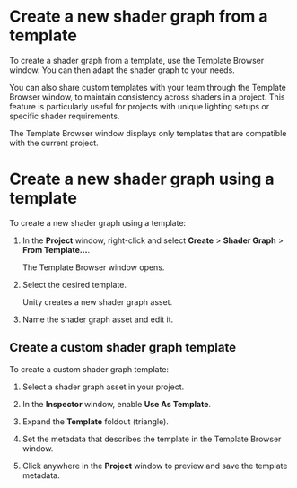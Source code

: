 # Create a new shader graph from a template

To create a shader graph from a template, use the Template Browser window. You can then adapt the shader graph to your needs.

You can also share custom templates with your team through the Template Browser window, to maintain consistency across shaders in a project. This feature is particularly useful for projects with unique lighting setups or specific shader requirements.

The Template Browser window displays only templates that are compatible with the current project.

# Create a new shader graph using a template

To create a new shader graph using a template:

1. In the **Project** window, right-click and select **Create** > **Shader Graph** > **From Template...**. 

   The Template Browser window opens.

1. Select the desired template.

	Unity creates a new shader graph asset.

1. Name the shader graph asset and edit it.

## Create a custom shader graph template

To create a custom shader graph template:

1. Select a shader graph asset in your project.

1. In the **Inspector** window, enable **Use As Template**.

1. Expand the **Template** foldout (triangle).

1. Set the metadata that describes the template in the Template Browser window.

1. Click anywhere in the **Project** window to preview and save the template metadata.
